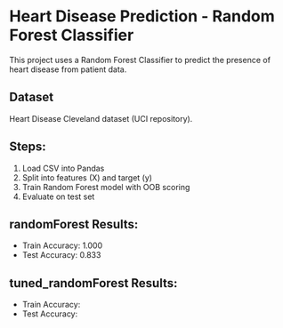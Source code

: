 # Heart Disease Prediction - Random Forest Classifier

This project uses a Random Forest Classifier to predict the presence of heart disease from patient data.

## Dataset
Heart Disease Cleveland dataset (UCI repository).

## Steps:
1. Load CSV into Pandas
2. Split into features (X) and target (y)
3. Train Random Forest model with OOB scoring
4. Evaluate on test set

## randomForest Results:
- Train Accuracy: 1.000
- Test Accuracy: 0.833

## tuned_randomForest Results:
- Train Accuracy: 
- Test Accuracy: 